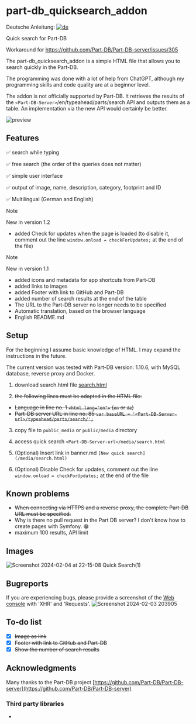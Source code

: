 # part-db_quicksearch_addon

Deutsche Anleitung: [![de](https://img.shields.io/badge/lang-de-green.svg)](https://github.com/RaptorDE/part-db_quicksearch_addon/blob/main/README.de.md)

Quick search for Part-DB

Workaround for https://github.com/Part-DB/Part-DB-server/issues/305

The part-db_quicksearch_addon is a simple HTML file that allows you to search quickly in the Part-DB.

The programming was done with a lot of help from ChatGPT, although my programming skills and code quality are at a beginner level.

The addon is not officially supported by Part-DB. It retrieves the results of the `<Part-DB-Server>`/en/typeahead/parts/search API and outputs them as a table.
An implementation via the new API would certainly be better.

![preview](https://github.com/RaptorDE/part-db_quicksearch_addon/assets/37591931/8fce4785-9ee9-4919-aef6-2d744413ac32)

## Features
:white_check_mark: search while typing

:white_check_mark: free search (the order of the queries does not matter)

:white_check_mark: simple user interface

:white_check_mark: output of image, name, description, category, footprint and ID

:white_check_mark: Multilingual (German and English)

> [!NOTE]
> New in version 1.2
> * added Check for updates when the page is loaded (to disable it, comment out the line `window.onload = checkForUpdates;` at the end of the file)

> [!NOTE]
> New in version 1.1
> * added icons and metadata for app shortcuts from Part-DB
> * added links to images
> * added Footer with link to GitHub and Part-DB
> * added number of search results at the end of the table
> * The URL to the Part-DB server no longer needs to be specified
> * Automatic translation, based on the browser language
> * English README.md

## Setup
For the beginning I assume basic knowledge of HTML.
I may expand the instructions in the future.

The current version was tested with Part-DB version: 1.10.6, with MySQL database, reverse proxy and Docker.

1. download search.html file [search.html](https://github.com/RaptorDE/part-db_quicksearch_addon/blob/main/search.html) 

2. ~~the following lines must be adapted in the HTML file:~~
* ~~Language in line no. 1 `<html lang="en">` (`en` or `de`)~~
* ~~Part-DB server URL in line no. 85 `var baseURL = '<Part-DB-Server-url>/typeahead/parts/search/';`~~

3. copy file to `public_media` or `public/media` directory

4. access quick search `<Part-DB-Server-url>/media/search.html`

5. (Optional) Insert link in banner.md
`[New quick search](/media/search.html)`

6. (Optional) Disable Check for updates, comment out the line `window.onload = checkForUpdates;` at the end of the file

## Known problems
* ~~When connecting via HTTPS and a reverse proxy, the complete Part-DB URL must be specified.~~
* Why is there no pull request in the Part DB server? I don't know how to create pages with Symfony. 😁
* maximum 100 results, API limit

## Images
![Screenshot 2024-02-04 at 22-15-08 Quick Search(1)](https://github.com/RaptorDE/part-db_quicksearch_addon/assets/37591931/9569d8ee-e95a-4c11-a8fb-6efad4ad91d7)

## Bugreports
If you are experiencing bugs, please provide a screenshot of the [Web console](https://firefox-source-docs.mozilla.org/devtools-user/web_console/) with 'XHR' and 'Requests'.
![Screenshot 2024-02-03 203905](https://github.com/RaptorDE/part-db_quicksearch_addon/assets/37591931/4d530d19-fd9b-4e78-af04-10057791ae1e)

## To-do list
- [x] ~~Image as link~~
- [x] ~~Footer with link to GitHub and Part-DB~~
- [x] ~~Show the number of search results~~

## Acknowledgments
Many thanks to the Part-DB project [https://github.com/Part-DB/Part-DB-server](https://github.com/Part-DB/Part-DB-server)

### Third party libraries
*
